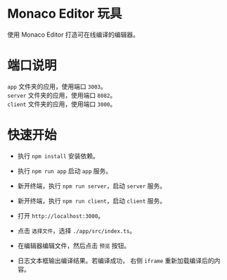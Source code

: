 # Monaco Editor 玩具

使用 Monaco Editor 打造可在线编译的编辑器。

# 端口说明
`app` 文件夹的应用，使用端口 `3003`。  
`server` 文件夹的应用，使用端口 `8082`。  
`client` 文件夹的应用，使用端口 `3000`。  

# 快速开始

- 执行 `npm install` 安装依赖。  
- 执行 `npm run app` 启动 `app` 服务。  
- 新开终端，执行 `npm run server`，启动 `server` 服务。  
- 新开终端，执行 `npm run client`，启动 `client` 服务。  

- 打开 `http://localhost:3000`。  
- 点击 `选择文件`，选择 `./app/src/index.ts`。
- 在编辑器编辑文件，然后点击 `预览` 按钮。
- 日志文本框输出编译结果。若编译成功， 右侧 `iframe` 重新加载编译后的内容。 